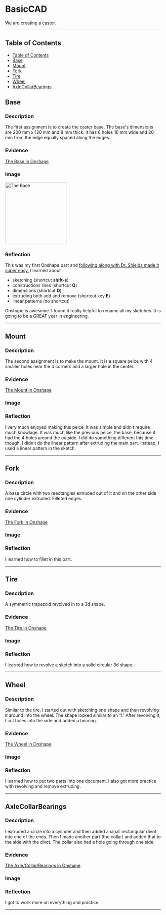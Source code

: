 # BasicCAD

We are creating a caster.

---
## Table of Contents
* [Table of Contents](#Table-of-Contents)
* [Base](#Base)
* [Mount](#Mount)
* [Fork](#Fork)
* [Tire](#Tire)
* [Wheel](#Wheel)
* [AxleCollarBearings](#AxleCollarBearings)

## Base

### Description

The first assignment is to create the caster base.  The base's dimensions are 200 mm x 120 mm and 8 mm thick.  It has 6 holes 10 mm wide and 20 mm from the edge equally spaced along the edges.

### Evidence
[The Base in Onshape](https://cvilleschools.onshape.com/documents/0d70f655203ca304cb3c5b7d/w/f55603f962f6fc74f5548a68/e/41d730c570a8d75fce9f51b6)

### Image

<img src="https://github.com/OneCHSEngr/BasicCAD/blob/master/images/Base.jpg?raw=true" alt="The Base" width="200">

### Reflection

This was my first Onshape part and [following along with Dr. Shields made it super easy.](https://www.youtube.com/watch?v=93BFUD-HAG8&feature=emb_title&scrlybrkr=5670f0b4)  I learned about 
* sketching (shortcut **shift-s**)
* constructions lines (shortcut **Q**)
* dimensions (shortcut **D**)
* extruding both add and remove (shortcut key **E**)
* linear patterns (no shortcut)

Onshape is awesome.  I found it really helpful to rename all my sketches.  It is going to be a GREAT year in engineering.

---


## Mount

### Description

The second assignment is to make the mount. It is a square peice with 4 smaller holes near the 4 corners and a larger hole in the center.

### Evidence

[The Mount in Onshape](https://cad.onshape.com/documents/0f64acd659b6f144b8401d34/w/8ddf26f38822830b90c63ec8/e/58d05c1f88ff7eb902ea2dcc)

### Image



### Reflection

I very much enjoyed making this peice. It was simple and didn't require much knowlage. It was much like the previous peice, the base, because it had the 4 holes around the outside. I did do something different this time though, I didn't do the linear pattern after extruding the main part. Instead, I used a linear pattern in the sketch.

---


## Fork

### Description

A base circle with two reectangles extruded out of it and on the other side one cylinder extruded. Filleted edges.

### Evidence

[The Fork in Onshape](https://cad.onshape.com/documents/e2135307d73952fcf7ad0bdd/w/107b47cd6a7cb28dcafceef6/e/8f92bf454d3878bb6e0c97c8)

### Image

### Reflection

I learned how to fillet in this part.

---


## Tire

### Description

A symmetric trapezoid revolved in to a 3d shape.

### Evidence

[The Tire in Onshape](https://cad.onshape.com/documents/42cc059c0af575ec245c3ade/w/e07ac3e1d3171ce249043c0e/e/78eccdfa95e7abde0b3d4880)

### Image

### Reflection

I learned how to revolve a sketch into a solid circular 3d shape.

---


## Wheel

### Description

Similar to the tire, I started out with sketching one shape and then revolving it around into the wheel. The shape looked similar to an "I.' After revolving it, I cut holes into the side and added a bearing.

### Evidence

[The Wheel in Onshape](https://cad.onshape.com/documents/ce403b6333b464c5854d3454/w/20a942f6a05a0be872aa5dc2/e/4608a7c5cfb338e1da83d3ba)

### Image

### Reflection

I learned how to put two parts into one document. I also got more practice with revolving and remove extruding.

---


## AxleCollarBearings

### Description

I extruded a circle into a cylinder and then added a small rectangular divot into one of the ends. Then I made another part (the collar) and added that to the side with the divot. The collar also had a hole going through one side.

### Evidence

[The Axle/Collar/Bearings in Onshape](https://cad.onshape.com/documents/1b17bfcd9bbcebd8be2ae8d8/w/36eea3232a8a6b9b38aba88b/e/6474f39e006531d639bb57e7)

### Image

### Reflection

I got to work more on everything and practice.

---

